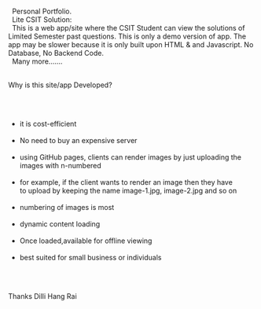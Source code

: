 <div contenteditable="plaintext-only">
  Personal Portfolio.
  Lite CSIT Solution:
  This is a web app/site where the CSIT Student can view the solutions of Limited Semester past questions. This is only a demo version of app. The app may be slower because it is only built upon HTML &amp; and Javascript. No Database, No Backend Code.
  Many more.......

Why is this site/app Developed?
- it is cost-efficient
- No need to buy an expensive server
- using GitHub pages, clients can render images by just uploading the images with n-numbered 
- for example, if the client wants to render an image then they have to upload by keeping the name image-1.jpg, image-2.jpg and so on
- numbering of images is most 
- dynamic content loading
- Once loaded,available for offline viewing
- best suited for small business or individuals

Thanks
Dilli Hang Rai</div>